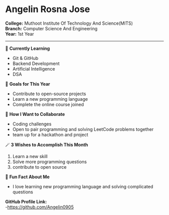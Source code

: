 # Angelin Rosna Jose

**College:** Muthoot Institute Of Technology And Science(MITS)  
**Branch:** Computer Science And Engineering  
**Year:** 1st Year

---

🌱 **Currently Learning**  
- Git & GitHub  
- Backend Development 
- Artificial Intelligence
- DSA


🎯 **Goals for This Year**  
- Contribute to open-source projects  
- Learn a new programming language  
- Complete the online course joined

👯 **How I Want to Collaborate**  
- Coding challenges 
- Open to pair programming and solving LeetCode problems together  
- team up for a hackathon and project

🪄 **3 Wishes to Accomplish This Month**  
1. Learn a new skill 
2. Solve more programming questions
3. contribute to open source

💬 **Fun Fact About Me**  
- I love learning new programming language and solving complicated questions

**GitHub Profile Link:**  
-https://github.com/Angelin0905
